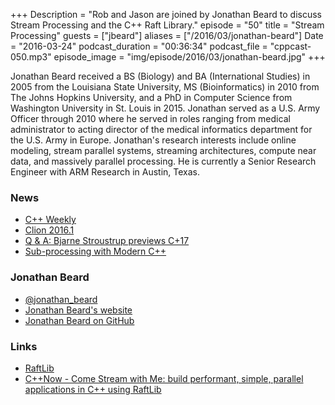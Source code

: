 +++
Description = "Rob and Jason are joined by Jonathan Beard to discuss Stream Processing and the C++ Raft Library."
episode = "50"
title = "Stream Processing"
guests = ["jbeard"]
aliases = ["/2016/03/jonathan-beard"]
Date = "2016-03-24"
podcast_duration = "00:36:34"
podcast_file = "cppcast-050.mp3"
episode_image = "img/episode/2016/03/jonathan-beard.jpg"
+++

Jonathan Beard received a BS (Biology) and BA (International Studies) in 2005 from the Louisiana State University, MS (Bioinformatics) in 2010 from The Johns Hopkins University, and a PhD in Computer Science from Washington University in St. Louis in 2015. Jonathan served as a U.S. Army Officer through 2010 where he served in roles ranging from medical administrator to acting director of the medical informatics department for the U.S. Army in Europe. Jonathan's research interests include online modeling, stream parallel systems, streaming architectures, compute near data, and massively parallel processing. He is currently a Senior Research Engineer with ARM Research in Austin, Texas.

### News ###

 - [C++ Weekly](https://www.youtube.com/playlist?list=PLs3KjaCtOwSZ2tbuV1hx8Xz-rFZTan2J1)
 - [Clion 2016.1](http://blog.jetbrains.com/clion/2016/03/clion-2016-1-released-better-language-support-and-new-dev-tools/#more-1960)
 - [Q & A: Bjarne Stroustrup previews C+17](http://www.infoworld.com/article/3044727/application-development/qa-bjarne-stroustrup-previews-c-17.html)
 - [Sub-processing with Modern C++](http://templated-thoughts.blogspot.com/2016/03/sub-processing-with-modern-c.html)
 
### Jonathan Beard ###

 - [@jonathan_beard](https://twitter.com/jonathan_beard)
 - [Jonathan Beard's website](http://www.jonathanbeard.io/)
 - [Jonathan Beard on GitHub](https://github.com/jonathan-beard)

### Links ###

 - [RaftLib](http://www.raftlib.io/)
 - [C++Now - Come Stream with Me: build performant, simple, parallel applications in C++ using RaftLib](https://cppnow2016.sched.org/event/6Sg8/come-stream-with-me-build-performant-simple-parallel-applications-in-c-using-raftlib)
